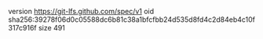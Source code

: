 version https://git-lfs.github.com/spec/v1
oid sha256:39278f06d0c05588dc6b81c38a1bfcfbb24d535d8fd4c2d84eb4c10f317c916f
size 491
